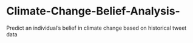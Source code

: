 # Climate-Change-Belief-Analysis-
Predict an individual’s belief in climate change based on historical tweet data
